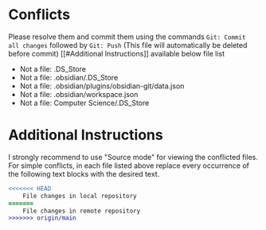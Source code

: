 # Conflicts
Please resolve them and commit them using the commands `Git: Commit all changes` followed by `Git: Push`
(This file will automatically be deleted before commit)
[[#Additional Instructions]] available below file list

- Not a file: .DS_Store
- Not a file: .obsidian/.DS_Store
- Not a file: .obsidian/plugins/obsidian-git/data.json
- Not a file: .obsidian/workspace.json
- Not a file: Computer Science/.DS_Store

# Additional Instructions
I strongly recommend to use "Source mode" for viewing the conflicted files. For simple conflicts, in each file listed above replace every occurrence of the following text blocks with the desired text.

```diff
<<<<<<< HEAD
    File changes in local repository
=======
    File changes in remote repository
>>>>>>> origin/main
```